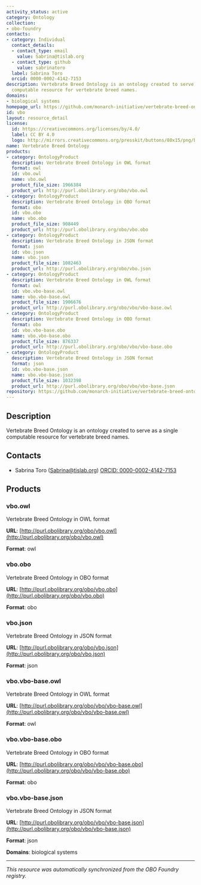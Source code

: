 ```yaml
---
activity_status: active
category: Ontology
collection:
- obo-foundry
contacts:
- category: Individual
  contact_details:
  - contact_type: email
    value: Sabrina@tislab.org
  - contact_type: github
    value: sabrinatoro
  label: Sabrina Toro
  orcid: 0000-0002-4142-7153
description: Vertebrate Breed Ontology is an ontology created to serve as a single
  computable resource for vertebrate breed names.
domains:
- biological systems
homepage_url: https://github.com/monarch-initiative/vertebrate-breed-ontology
id: vbo
layout: resource_detail
license:
  id: https://creativecommons.org/licenses/by/4.0/
  label: CC BY 4.0
  logo: http://mirrors.creativecommons.org/presskit/buttons/80x15/png/by.png
name: Vertebrate Breed Ontology
products:
- category: OntologyProduct
  description: Vertebrate Breed Ontology in OWL format
  format: owl
  id: vbo.owl
  name: vbo.owl
  product_file_size: 1966384
  product_url: http://purl.obolibrary.org/obo/vbo.owl
- category: OntologyProduct
  description: Vertebrate Breed Ontology in OBO format
  format: obo
  id: vbo.obo
  name: vbo.obo
  product_file_size: 908449
  product_url: http://purl.obolibrary.org/obo/vbo.obo
- category: OntologyProduct
  description: Vertebrate Breed Ontology in JSON format
  format: json
  id: vbo.json
  name: vbo.json
  product_file_size: 1082463
  product_url: http://purl.obolibrary.org/obo/vbo.json
- category: OntologyProduct
  description: Vertebrate Breed Ontology in OWL format
  format: owl
  id: vbo.vbo-base.owl
  name: vbo.vbo-base.owl
  product_file_size: 1906676
  product_url: http://purl.obolibrary.org/obo/vbo/vbo-base.owl
- category: OntologyProduct
  description: Vertebrate Breed Ontology in OBO format
  format: obo
  id: vbo.vbo-base.obo
  name: vbo.vbo-base.obo
  product_file_size: 876337
  product_url: http://purl.obolibrary.org/obo/vbo/vbo-base.obo
- category: OntologyProduct
  description: Vertebrate Breed Ontology in JSON format
  format: json
  id: vbo.vbo-base.json
  name: vbo.vbo-base.json
  product_file_size: 1032398
  product_url: http://purl.obolibrary.org/obo/vbo/vbo-base.json
repository: https://github.com/monarch-initiative/vertebrate-breed-ontology
---
```

## Description

Vertebrate Breed Ontology is an ontology created to serve as a single computable resource for vertebrate breed names.

## Contacts

- Sabrina Toro (Sabrina@tislab.org) [ORCID: 0000-0002-4142-7153](https://orcid.org/0000-0002-4142-7153)

## Products

### vbo.owl

Vertebrate Breed Ontology in OWL format

**URL**: [http://purl.obolibrary.org/obo/vbo.owl](http://purl.obolibrary.org/obo/vbo.owl)

**Format**: owl

### vbo.obo

Vertebrate Breed Ontology in OBO format

**URL**: [http://purl.obolibrary.org/obo/vbo.obo](http://purl.obolibrary.org/obo/vbo.obo)

**Format**: obo

### vbo.json

Vertebrate Breed Ontology in JSON format

**URL**: [http://purl.obolibrary.org/obo/vbo.json](http://purl.obolibrary.org/obo/vbo.json)

**Format**: json

### vbo.vbo-base.owl

Vertebrate Breed Ontology in OWL format

**URL**: [http://purl.obolibrary.org/obo/vbo/vbo-base.owl](http://purl.obolibrary.org/obo/vbo/vbo-base.owl)

**Format**: owl

### vbo.vbo-base.obo

Vertebrate Breed Ontology in OBO format

**URL**: [http://purl.obolibrary.org/obo/vbo/vbo-base.obo](http://purl.obolibrary.org/obo/vbo/vbo-base.obo)

**Format**: obo

### vbo.vbo-base.json

Vertebrate Breed Ontology in JSON format

**URL**: [http://purl.obolibrary.org/obo/vbo/vbo-base.json](http://purl.obolibrary.org/obo/vbo/vbo-base.json)

**Format**: json

**Domains**: biological systems

---

*This resource was automatically synchronized from the OBO Foundry registry.*